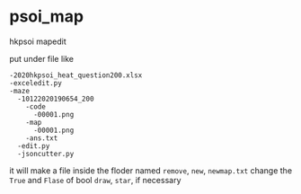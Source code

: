# psoi_map
  hkpsoi mapedit
  
put under file like
```
-2020hkpsoi_heat_question200.xlsx
-exceledit.py
-maze
  -10122020190654_200
    -code
      -00001.png
    -map
      -00001.png
    -ans.txt
  -edit.py
  -jsoncutter.py
```
it will make a file inside the floder named ```remove```, ```new```, ```newmap.txt```
change the ```True``` and ```Flase``` of bool ```draw```, ```star```, if necessary

